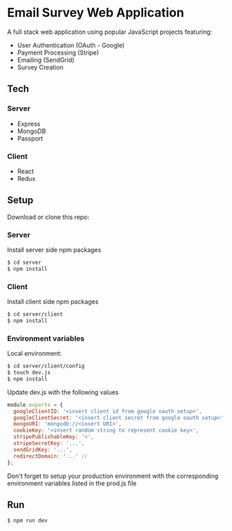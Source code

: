# Email Survey Web Application

A full stack web application using popular JavaScript projects featuring:

* User Authentication (OAuth - Google)
* Payment Processing (Stripe)
* Emailing (SendGrid)
* Survey Creation

## Tech

### Server

* Express
* MongoDB
* Passport

### Client

* React
* Redux

## Setup

Download or clone this repo:

### Server

Install server side npm packages

```sh
$ cd server
$ npm install
```

### Client

Install client side npm packages

```sh
$ cd server/client
$ npm install
```

### Environment variables

Local environment:

```sh
$ cd server/client/config
$ touch dev.js
$ npm install
```

Update dev.js with the following values

```js
module.exports = {
  googleClientID: '<insert client id from google oauth setup>',
  googleClientSecret: '<insert client secret from google oauth setup>',
  mongoURI: 'mongodb://<insert URI>',
  cookieKey: '<insert random string to represent cookie key>',
  stripePublishableKey: '<',
  stripeSecretKey: '...',
  sendGridKey: '...',
  redirectDomain: '...' //
};
```

Don't forget to setup your production environment with the corresponding environment variables listed in the prod.js file

## Run

```sh
$ npm run dev
```
